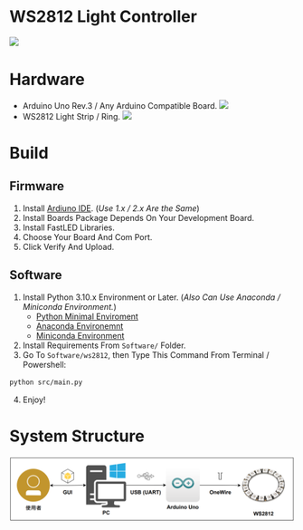 # WS2812 Light Controller

![](./Image/banner.png)

# Hardware
- Arduino Uno Rev.3 / Any Arduino Compatible Board.
[![](https://www.taiwansensor.com.tw/wp-content/uploads/2018/04/a000066_iso_4.jpg)](https://store.arduino.cc/products/arduino-uno-rev3)
- WS2812 Light Strip / Ring.
[![](https://dfimg.dfrobot.com/store/data/DFR0888-16/DFR0888-16-datail-001_564x376.jpg?imageView2/1/w/564/h/376)](https://www.dfrobot.com/product-2541.html)

# Build
## Firmware
1. Install [Ardiuno IDE](https://www.arduino.cc/en/software). (*Use 1.x / 2.x Are the Same*)
2. Install Boards Package Depends On Your Development Board.
3. Install FastLED Libraries.
4. Choose Your Board And Com Port.
5. Click Verify And Upload.

## Software
1. Install Python 3.10.x Environment or Later. (*Also Can Use Anaconda / Miniconda Environment.*)
    - [Python Minimal Enviroment](https://www.python.org/downloads/)
    - [Anaconda Environemnt](https://www.anaconda.com/download/)
    - [Miniconda Environment](https://conda.io/miniconda.html)
2. Install Requirements From `Software/` Folder.
3. Go To `Software/ws2812`, then Type This Command From Terminal / Powershell:
```bash
python src/main.py
```
4. Enjoy!

# System Structure
![](./Image/flow.png)
